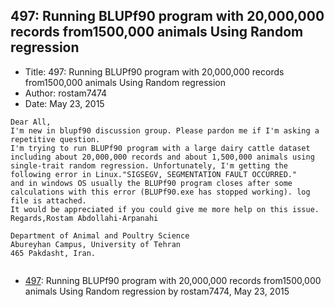 ## 497: Running BLUPf90 program with 20,000,000 records from1500,000 animals Using Random regression

- Title: 497: Running BLUPf90 program with 20,000,000 records from1500,000 animals Using Random regression
- Author: rostam7474
- Date: May 23, 2015

```
Dear All, 
I'm new in blupf90 discussion group. Please pardon me if I'm asking a repetitive question.
I'm trying to run BLUPf90 program with a large dairy cattle dataset including about 20,000,000 records and about 1,500,000 animals using single-trait random regression. Unfortunately, I'm getting the following error in Linux."SIGSEGV, SEGMENTATION FAULT OCCURRED." 
and in windows OS usually the BLUPf90 program closes after some calculations with this error (BLUPf90.exe has stopped working). log file is attached.
It would be appreciated if you could give me more help on this issue.
Regards,Rostam Abdollahi-Arpanahi

Department of Animal and Poultry Science 
Abureyhan Campus, University of Tehran
465 Pakdasht, Iran.
 
```

- [497](0497.md): Running BLUPf90 program with 20,000,000 records from1500,000 animals Using Random regression by rostam7474, May 23, 2015
